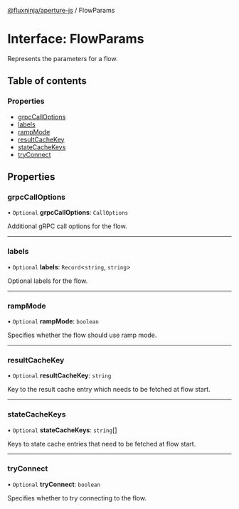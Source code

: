 [@fluxninja/aperture-js](../README.md) / FlowParams

# Interface: FlowParams

Represents the parameters for a flow.

## Table of contents

### Properties

- [grpcCallOptions](FlowParams.md#grpccalloptions)
- [labels](FlowParams.md#labels)
- [rampMode](FlowParams.md#rampmode)
- [resultCacheKey](FlowParams.md#resultcachekey)
- [stateCacheKeys](FlowParams.md#statecachekeys)
- [tryConnect](FlowParams.md#tryconnect)

## Properties

### grpcCallOptions

• `Optional` **grpcCallOptions**: `CallOptions`

Additional gRPC call options for the flow.

___

### labels

• `Optional` **labels**: `Record`\<`string`, `string`\>

Optional labels for the flow.

___

### rampMode

• `Optional` **rampMode**: `boolean`

Specifies whether the flow should use ramp mode.

___

### resultCacheKey

• `Optional` **resultCacheKey**: `string`

Key to the result cache entry which needs to be fetched at flow start.

___

### stateCacheKeys

• `Optional` **stateCacheKeys**: `string`[]

Keys to state cache entries that need to be fetched at flow start.

___

### tryConnect

• `Optional` **tryConnect**: `boolean`

Specifies whether to try connecting to the flow.
